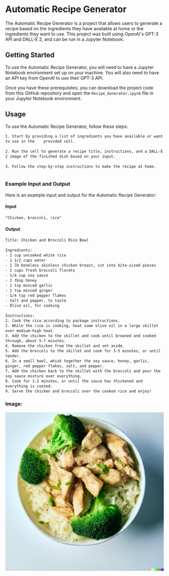 # Automatic Recipe Generator

The Automatic Recipe Generator is a project that allows users to generate a recipe based on the ingredients they have available at home or the ingredients they want to use. This project was built using OpenAI's GPT-3 API and DALL-E 2, and can be run in a Jupyter Notebook.

## Getting Started

To use the Automatic Recipe Generator, you will need to have a Jupyter Notebook environment set up on your machine. You will also need to have an API key from OpenAI to use their GPT-3 API.

Once you have these prerequisites, you can download the project code from this GitHub repository and open the `Recipe_Generator.ipynb` file in your Jupyter Notebook environment.

## Usage

To use the Automatic Recipe Generator, follow these steps:

```
1. Start by providing a list of ingredients you have available or want to use in the    provided cell.

2. Run the cell to generate a recipe title, instructions, and a DALL-E 2 image of the finished dish based on your input.

3. Follow the step-by-step instructions to make the recipe at home.
  
```
  
### Example Input and Output

Here is an example input and output for the Automatic Recipe Generator:

#### Input

``` 
"Chicken, broccoli, rice" 

```

#### Output

```
Title: Chicken and Broccoli Rice Bowl

Ingredients:
- 1 cup uncooked white rice
- 1 1/2 cups water
- 1 lb boneless skinless chicken breast, cut into bite-sized pieces
- 2 cups fresh broccoli florets
- 1/4 cup soy sauce
- 2 tbsp honey
- 1 tsp minced garlic
- 1 tsp minced ginger
- 1/4 tsp red pepper flakes
- Salt and pepper, to taste
- Olive oil, for cooking

Instructions:
1. Cook the rice according to package instructions.
2. While the rice is cooking, heat some olive oil in a large skillet over medium-high heat.
3. Add the chicken to the skillet and cook until browned and cooked through, about 5-7 minutes.
4. Remove the chicken from the skillet and set aside.
5. Add the broccoli to the skillet and cook for 3-5 minutes, or until tender.
6. In a small bowl, whisk together the soy sauce, honey, garlic, ginger, red pepper flakes, salt, and pepper.
7. Add the chicken back to the skillet with the broccoli and pour the soy sauce mixture over everything.
8. Cook for 1-2 minutes, or until the sauce has thickened and everything is coated.
9. Serve the chicken and broccoli over the cooked rice and enjoy!

```

### Image: 

![Image of 'Chicken and Broccoli Rice Bowl' generated by DALL-E 2](https://github.com/hdksrma/OpenAI-DALL-E-Recipe-Generator/blob/main/Chicken%20and%20Broccoli%20Rice%20Bowl.png)


